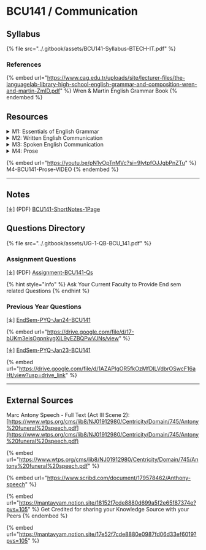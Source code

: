 # BCU141 / Communication

## Syllabus

{% file src="../.gitbook/assets/BCU141-Syllabus-BTECH-IT.pdf" %}

### References

{% embed url="https://www.cag.edu.tr/uploads/site/lecturer-files/the-languagelab-library-high-school-english-grammar-and-composition-wren-and-martin-ZmlD.pdf" %}
Wren & Martin English Grammar Book
{% endembed %}

## Resources

<details>

<summary>M1: Essentials of English Grammar</summary>

\[⤓][ Articles](https://drive.google.com/file/d/1Ppf_hAtbc1jLPwoau7Yg1zQvqAn1jPUy/view?usp=drive_link)

\[⤓] [Common Eng Grammar Mistakes](https://drive.google.com/file/d/1YjNKwXzNY38xH3mJs56pFHqKgWzwDQon/view?usp=drive_link)

\[⤓][ L1+2 Common Errors in English](https://drive.google.com/file/d/1YcnCdRknSN2OeqJRjM5_-Qf7_R2mqhsM/view?usp=drive_link)

\[⤓][ L3+4 Parts of Speech](https://drive.google.com/file/d/1wM4hlpvm5XHmuJ4YI02p6mV--zpZIs5W/view?usp=drive_link)

\[⤓] [L5 Collocations](https://drive.google.com/file/d/1BvNyuxh9szIrHWxvIWRhOYRRlKM5zqB0/view?usp=drive_link)

\[⤓] [L5+6 Collocations-Add-On](https://drive.google.com/file/d/1aABTeY7YcILNgWKKSrZjAOrJsuF2TErg/view?usp=drive_link)

\[⤓] [L6 Sub Verb Agreement](https://drive.google.com/file/d/19JcElNNZOc5F197uhLJ8h3Cg62cIy4K2/view?usp=drive_link)

\[⤓] [L7+8 Punctuation & Sentence Structure](https://drive.google.com/file/d/11lWwGYkxjwoH_A4dLXYtqqMcZaAvf9xV/view?usp=drive_link)

</details>

<details>

<summary>M2: Written English Communication</summary>

\[⤓] [L9+10+11 Paragraph Writing](https://drive.google.com/file/d/1cplNELdT4fix6mYNG7K1lRypvm0G0p10/view?usp=drive_link)

\[⤓] [L12+13 Essay Writing](https://app.gitbook.com/o/NkGE0lRg45bL5oWcCqAZ/s/wyr7XkhiJoMd59jgwesC/)

</details>

<details>

<summary>M3: Spoken English Communication</summary>

\[⤓] [L14+15 Intro to Phonetics](https://drive.google.com/file/d/1zzlas-PDeBM9q7zl2LPLedjoxW6--W92/view?usp=drive_link)

\[⤓] [L16+17 Consonants & Vowels Sounds](https://drive.google.com/file/d/1bRbU_D-MTgfhvKhCeY2PLPndxEibuz0W/view?usp=drive_link)

\[⤓][ L17+18+19 Stress & Intonation](https://drive.google.com/file/d/1mkMtR10uE-meOClwGI1tx80VSnnFDx0v/view?usp=drive_link)

</details>

<details>

<summary>M4: Prose</summary>

\[⤓] [Speech by Mark Antony](https://drive.google.com/file/d/1f6pY44mHj3UZM1Ac1aAKcjo5VgO9fGdW/view?usp=drive_link)

</details>

{% embed url="https://youtu.be/pN1vOpTnMVc?si=9IytpfOJJgbPnZTu" %}
M4-BCU141-Prose-VIDEO
{% endembed %}

***

## Notes

\[⤓] (PDF) [BCU141-ShortNotes-1Page](https://drive.google.com/file/d/16AZbG-5N4Fi0rbYTzBZsD9_6ggeJyxPz/view?usp=drive_link)

## Questions Directory

{% file src="../.gitbook/assets/UG-1-QB-BCU_141.pdf" %}

### Assignment Questions

\[⤓] (PDF) [Assignment-BCU141-Qs](https://drive.google.com/file/d/1wDj3sJ1qqQAEy8laobwVivR6Ok8iaLm5/view?usp=drive_link)

{% hint style="info" %}
Ask Your Current Faculty to Provide End sem related Questions
{% endhint %}

### Previous Year Questions

\[⤓] [EndSem-PYQ-Jan24-BCU141](https://drive.google.com/file/d/17-bUKm3eisOgpnkygXiL9yEZBQPwVJNs/view?usp=drive_link)

{% embed url="https://drive.google.com/file/d/17-bUKm3eisOgpnkygXiL9yEZBQPwVJNs/view" %}

\[⤓] [EndSem-PYQ-Jan23-BCU141](https://drive.google.com/file/d/1AZAPIgOR5fkOzMfDILVdbrOSwcF16aHt/view?usp=drive_link)

{% embed url="https://drive.google.com/file/d/1AZAPIgOR5fkOzMfDILVdbrOSwcF16aHt/view?usp=drive_link" %}

***

## External Sources

Marc Antony Speech - Full Text (Act III Scene 2): [https://www.wtps.org/cms/lib8/NJ01912980/Centricity/Domain/745/Antony%20funeral%20speech.pdf](https://www.wtps.org/cms/lib8/NJ01912980/Centricity/Domain/745/Antony%20funeral%20speech.pdf)

{% embed url="https://www.wtps.org/cms/lib8/NJ01912980/Centricity/Domain/745/Antony%20funeral%20speech.pdf" %}

{% embed url="https://www.scribd.com/document/179578462/Anthony-speech" %}

{% embed url="https://mantavyam.notion.site/18152f7cde8880d699a5f2e65f87374e?pvs=105" %}
Get Credited for sharing your Knowledge Source with your Peers
{% endembed %}

{% embed url="https://mantavyam.notion.site/17e52f7cde8880e0987fd06d33ef6019?pvs=105" %}
